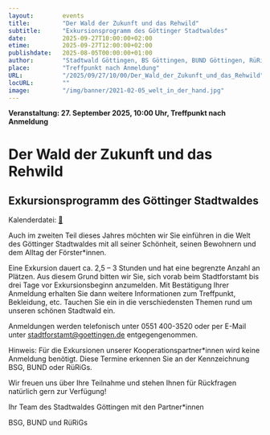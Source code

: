 ```yaml
---
layout:        events
title:         "Der Wald der Zukunft und das Rehwild"
subtitle:      "Exkursionsprogramm des Göttinger Stadtwaldes"
date:          2025-09-27T10:00:00+02:00
etime:         2025-09-27T12:00:00+02:00
publishdate:   2025-08-05T00:00:00+01:00
author:        "Stadtwald Göttingen, BS Göttingen, BUND Göttingen, RüRiG"
place:         "Treffpunkt nach Anmeldung"
URL:           "/2025/09/27/10/00/Der_Wald_der_Zukunft_und_das_Rehwild"
locURL:        ""
image:         "/img/banner/2021-02-05_welt_in_der_hand.jpg"
---
```


**Veranstaltung: 27. September 2025, 10:00 Uhr, Treffpunkt nach Anmeldung**

Der Wald der Zukunft und das Rehwild
===========

Exkursionsprogramm des Göttinger Stadtwaldes
-----------


Kalenderdatei: [📆](/ics/2025-09-27_10-00_der_wald_der_zukunft_und_das_rehwild.ics)


Auch im zweiten Teil dieses Jahres möchten wir Sie einführen in die Welt des
Göttinger Stadtwaldes mit all seiner Schönheit, seinen Bewohnern und dem
Alltag der Förster*innen.

Eine Exkursion dauert ca. 2,5 – 3 Stunden und hat eine begrenzte Anzahl an
Plätzen. Aus diesem Grund bitten wir Sie, sich vorab beim Stadtforstamt bis drei
Tage vor Exkursionsbeginn anzumelden. Mit Bestätigung Ihrer Anmeldung
erhalten Sie dann weitere Informationen zum Treffpunkt, Bekleidung, etc.
Tauchen Sie ein in die verschiedensten Themen rund um unseren schönen
Stadtwald ein. 

Anmeldungen werden telefonisch unter 0551 400-3520 oder per
E-Mail unter 
stadtforstamt@goettingen.de 
entgegengenommen.

Hinweis: Für die Exkursionen unserer Kooperationspartner*innen wird keine
Anmeldung benötigt. Diese Termine erkennen Sie an der Kennzeichnung BSG,
BUND oder RüRiGs.

Wir freuen uns über Ihre Teilnahme und stehen Ihnen für Rückfragen natürlich
gern zur Verfügung!

Ihr Team des Stadtwaldes Göttingen mit den Partner*innen

BSG, BUND und RüRiGs

